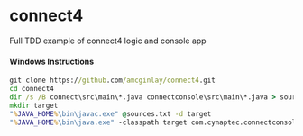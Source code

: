 # connect4
Full TDD example of connect4 logic and console app

#### Windows Instructions
```cmd
git clone https://github.com/amcginlay/connect4.git
cd connect4
dir /s /B connect\src\main\*.java connectconsole\src\main\*.java > sources.txt
mkdir target
"%JAVA_HOME%\bin\javac.exe" @sources.txt -d target
"%JAVA_HOME%\bin\java.exe" -classpath target com.cynaptec.connectconsole.App
```
